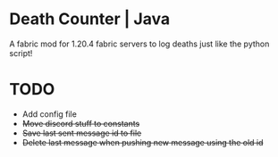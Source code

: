 # Death Counter | Java
A fabric mod for 1.20.4 fabric servers to log deaths just like the python script!   

# TODO
- Add config file  
- ~~Move discord stuff to constants~~
- ~~Save last sent message id to file~~  
- ~~Delete last message when pushing new message using the old id~~  
